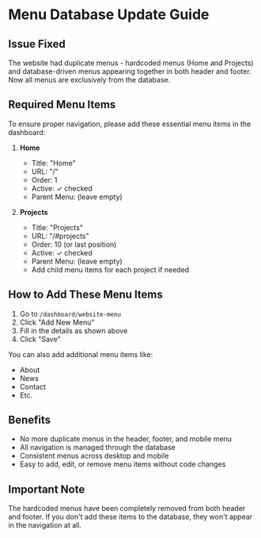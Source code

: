 # Menu Database Update Guide

## Issue Fixed

The website had duplicate menus - hardcoded menus (Home and Projects) and database-driven menus appearing together in both header and footer. Now all menus are exclusively from the database.

## Required Menu Items

To ensure proper navigation, please add these essential menu items in the dashboard:

1. **Home**

   - Title: "Home"
   - URL: "/"
   - Order: 1
   - Active: ✓ checked
   - Parent Menu: (leave empty)

2. **Projects**
   - Title: "Projects"
   - URL: "/#projects"
   - Order: 10 (or last position)
   - Active: ✓ checked
   - Parent Menu: (leave empty)
   - Add child menu items for each project if needed

## How to Add These Menu Items

1. Go to `/dashboard/website-menu`
2. Click "Add New Menu"
3. Fill in the details as shown above
4. Click "Save"

You can also add additional menu items like:

- About
- News
- Contact
- Etc.

## Benefits

- No more duplicate menus in the header, footer, and mobile menu
- All navigation is managed through the database
- Consistent menus across desktop and mobile
- Easy to add, edit, or remove menu items without code changes

## Important Note

The hardcoded menus have been completely removed from both header and footer. If you don't add these items to the database, they won't appear in the navigation at all.
